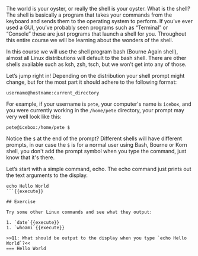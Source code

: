 The world is your oyster, or really the shell is your oyster. What is the shell? The shell is basically a program that takes your commands from the keyboard and sends them to the operating system to perform. If you’ve ever used a GUI, you’ve probably seen programs such as “Terminal” or “Console” these are just programs that launch a shell for you. Throughout this entire course we will be learning about the wonders of the shell. 

In this course we will use the shell program bash (Bourne Again shell), almost all Linux distributions will default to the bash shell. There are other shells available such as ksh, zsh, tsch, but we won’t get into any of those. 

Let’s jump right in! Depending on the distribution your shell prompt might change, but for the most part it should adhere to the following format:

```
username@hostname:current_directory
```

For example, if your username is `pete`, your computer's name is `icebox`, and you were currently working in the `/home/pete` directory, your prompt may very well look like this:

```
pete@icebox:/home/pete $
```

Notice the `$` at the end of the prompt? Different shells will have different prompts, in our case the `$` is for a normal user using Bash, Bourne or Korn shell, you don't add the prompt symbol when you type the command, just know that it's there.

Let’s start with a simple command, echo. The echo command just prints out the text arguments to the display.

```
echo Hello World
```{{execute}}

## Exercise

Try some other Linux commands and see what they output:

1. `date`{{execute}}
1. `whoami`{{execute}}

>>Q1: What should be output to the display when you type `echo Hello World`?<<
=== Hello World
